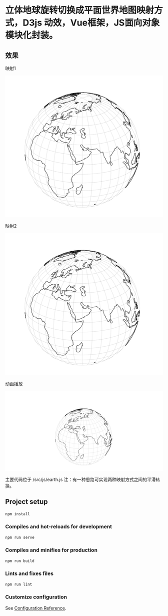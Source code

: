 # 立体地球旋转切换成平面世界地图映射方式，D3js 动效，Vue框架，JS面向对象模块化封装。


## 效果

映射1

![Demo Image](https://github.com/simonblowsnow/earth-animation-demo/blob/master/images/gnomonic-earth.png)

映射2

![Demo Image](https://github.com/simonblowsnow/earth-animation-demo/blob/master/images/gnomonic-earth.png)

动画播放

![Demo Image](https://github.com/simonblowsnow/earth-animation-demo/blob/master/images/demo.gif)


主要代码位于 /src/js/earth.js
注：有一种思路可实现两种映射方式之间的平滑转换。


## Project setup
```
npm install
```

### Compiles and hot-reloads for development
```
npm run serve
```

### Compiles and minifies for production
```
npm run build
```

### Lints and fixes files
```
npm run lint
```

### Customize configuration
See [Configuration Reference](https://cli.vuejs.org/config/).
